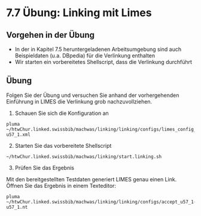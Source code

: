 # 7.7 Übung: Linking mit Limes

## Vorgehen in der Übung

* In der in Kapitel 7.5 heruntergeladenen Arbeitsumgebung sind auch Beispieldaten (u.a. DBpedia) für die Verlinkung enthalten
* Wir starten ein vorbereitetes Shellscript, dass die Verlinkung durchführt

## Übung

Folgen Sie der Übung und versuchen Sie anhand der vorhergehenden Einführung in LIMES die Verlinkung grob nachzuvollziehen.

1. Schauen Sie sich die Konfiguration an

```
pluma ~/htwChur.linked.swissbib/machwas/linking/linking/configs/limes_config_u57_1-u57_1.xml
```

2. Starten Sie das vorbereitete Shellscript

```
~/htwChur.linked.swissbib/machwas/linking/start.linking.sh
```

3. Prüfen Sie das Ergebnis

Mit den bereitgestellten Testdaten generiert LIMES genau einen Link. Öffnen Sie das Ergebnis in einem Texteditor:

```
pluma ~/htwChur.linked.swissbib/machwas/linking/linking/configs/accept_u57_1-u57_1.nt
```

